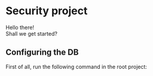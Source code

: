 # Security project

Hello there!
<br>
Shall we get started?

## Configuring the DB

First of all, run the following command in the root project:
